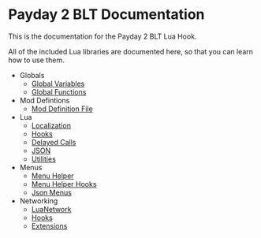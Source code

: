 # Payday 2 BLT Documentation

This is the documentation for the Payday 2 BLT Lua Hook.  

All of the included Lua libraries are documented here, so that you can learn how to use them.  

- Globals
	- [Global Variables](globals/variables.md)
	- [Global Functions](globals/variables.md)
- Mod Defintions
	- [Mod Definition File](mod_definition.md)
- Lua
	- [Localization](lua/localization.md)
	- [Hooks](lua/hooks.md)
	- [Delayed Calls](lua/delayed_calls.md)
	- [JSON](lua/json.md)
	- [Utilities](lua/utils.md)
- Menus
	- [Menu Helper](lua/menu/menu_helper.md)
	- [Menu Helper Hooks](lua/menu/menu_helper_hooks.md)
	- [Json Menus](lua/menu/json_menu.md)
- Networking
	- [LuaNetwork](lua/network/network.md)
	- [Hooks](lua/network/hooks.md)
	- [Extensions](lua/network/extensions.md)
